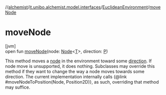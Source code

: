 //[alchemist](../../../index.md)/[it.unibo.alchemist.model.interfaces](../index.md)/[EuclideanEnvironment](index.md)/[moveNode](move-node.md)

# moveNode

[jvm]\
open fun [moveNode](move-node.md)(node: [Node](../-node/index.md)<[T](index.md)>, direction: [P](index.md))

This method moves a [node](move-node.md) in the environment toward some [direction](move-node.md). If node move is unsupported, it does nothing. Subclasses may override this method if they want to change the way a node moves towards some direction. The current implementation internally calls {@link #moveNodeToPosition(Node, Position2D)}, as such, overriding that method may suffice.
